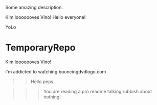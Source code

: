 Some amazing description.

Kim looooooves Vino!
Hello everyone!

YoLo
# TemporaryRepo

Kim looooooves Vino!

I'm addicted to watching bouncingdvdlogo.com

>>Hello peps.

>>>You are reading a pro readme talking rubbish about nothing!
